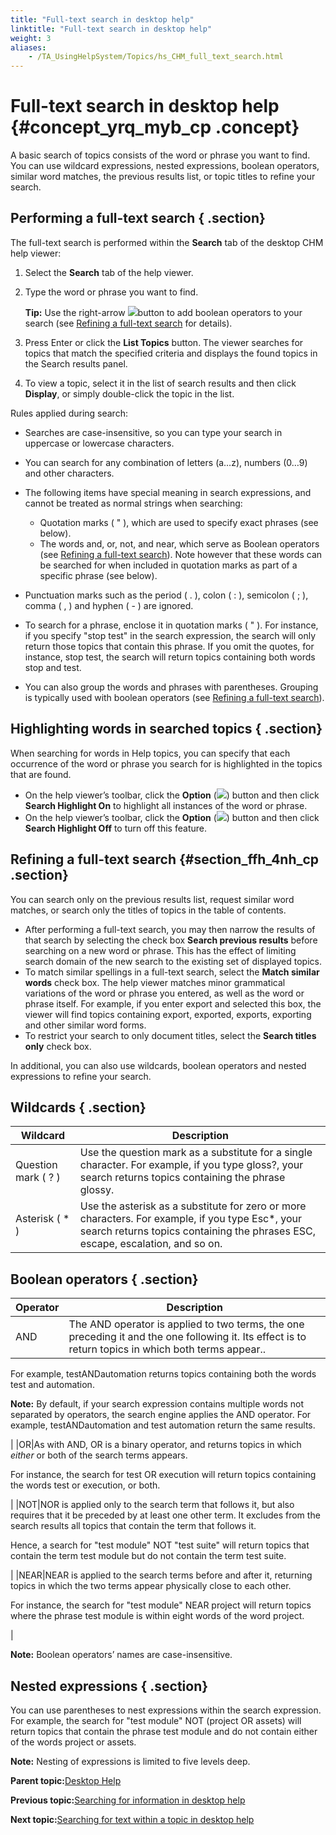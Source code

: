```yaml
--- 
title: "Full-text search in desktop help"
linktitle: "Full-text search in desktop help"
weight: 3
aliases: 
    - /TA_UsingHelpSystem/Topics/hs_CHM_full_text_search.html
---
```

# Full-text search in desktop help {#concept_yrq_myb_cp .concept}

A basic search of topics consists of the word or phrase you want to find. You can use wildcard expressions, nested expressions, boolean operators, similar word matches, the previous results list, or topic titles to refine your search.

## Performing a full-text search { .section}

The full-text search is performed within the **Search** tab of the desktop CHM help viewer:

1.  Select the **Search** tab of the help viewer.
2.  Type the word or phrase you want to find.

    **Tip:** Use the right-arrow ![](../../TA_Help/Images/btn.right_arrow.png)button to add boolean operators to your search \(see [Refining a full-text search](hs_CHM_full_text_search.md#section_ffh_4nh_cp) for details\).

3.  Press Enter or click the **List Topics** button. The viewer searches for topics that match the specified criteria and displays the found topics in the Search results panel.
4.  To view a topic, select it in the list of search results and then click **Display**, or simply double-click the topic in the list.

Rules applied during search:

-   Searches are case-insensitive, so you can type your search in uppercase or lowercase characters.
-   You can search for any combination of letters \(a…z\), numbers \(0…9\) and other characters.
-   The following items have special meaning in search expressions, and cannot be treated as normal strings when searching:

    -   Quotation marks \( " \), which are used to specify exact phrases \(see below\).
    -   The words and, or, not, and near, which serve as Boolean operators \(see
    [Refining a full-text search](hs_CHM_full_text_search.md#section_ffh_4nh_cp)\). Note however that these words can be searched for when included in quotation marks as part of a specific phrase \(see below\).

-   Punctuation marks such as the period \( . \), colon \( : \), semicolon \( ; \), comma \( , \) and hyphen \( - \) are ignored.
-   To search for a phrase, enclose it in quotation marks \( " \). For instance, if you specify "stop test" in the search expression, the search will only return those topics that contain this phrase. If you omit the quotes, for instance, stop test, the search will return topics containing both words stop and test.
-   You can also group the words and phrases with parentheses. Grouping is typically used with boolean operators \(see [Refining a full-text search](hs_CHM_full_text_search.md#section_ffh_4nh_cp)\).

## Highlighting words in searched topics { .section}

When searching for words in Help topics, you can specify that each occurrence of the word or phrase you search for is highlighted in the topics that are found.

-   On the help viewer’s toolbar, click the **Option** \(![](../Images/btn_option.png)\) button and then click **Search Highlight On** to highlight all instances of the word or phrase.
-   On the help viewer’s toolbar, click the **Option** \(![](../Images/btn_option.png)\) button and then click **Search Highlight Off** to turn off this feature.

## Refining a full-text search {#section_ffh_4nh_cp .section}

You can search only on the previous results list, request similar word matches, or search only the titles of topics in the table of contents.

-   After performing a full-text search, you may then narrow the results of that search by selecting the check box **Search previous results** before searching on a new word or phrase. This has the effect of limiting search domain of the new search to the existing set of displayed topics.
-   To match similar spellings in a full-text search, select the **Match similar words** check box. The help viewer matches minor grammatical variations of the word or phrase you entered, as well as the word or phrase itself. For example, if you enter export and selected this box, the viewer will find topics containing export, exported, exports, exporting and other similar word forms.
-   To restrict your search to only document titles, select the **Search titles only** check box.

In additional, you can also use wildcards, boolean operators and nested expressions to refine your search.

## Wildcards { .section}

|Wildcard|Description|
|--------|-----------|
|Question mark \( ? \)|Use the question mark as a substitute for a single character. For example, if you type gloss?, your search returns topics containing the phrase glossy.|
|Asterisk \( \* \)|Use the asterisk as a substitute for zero or more characters. For example, if you type Esc\*, your search returns topics containing the phrases ESC, escape, escalation, and so on.|

## Boolean operators { .section}

|Operator|Description|
|--------|-----------|
|AND|The AND operator is applied to two terms, the one preceding it and the one following it. Its effect is to return topics in which both terms appear..

 For example, testANDautomation returns topics containing both the words test and automation.

 **Note:** By default, if your search expression contains multiple words not separated by operators, the search engine applies the AND operator. For example, testANDautomation and test automation return the same results.

|
|OR|As with AND, OR is a binary operator, and returns topics in which *either* or both of the search terms appears.

 For instance, the search for test OR execution will return topics containing the words test or execution, or both.

|
|NOT|NOR is applied only to the search term that follows it, but also requires that it be preceded by at least one other term. It excludes from the search results all topics that contain the term that follows it.

 Hence, a search for "test module" NOT "test suite" will return topics that contain the term test module but do not contain the term test suite.

|
|NEAR|NEAR is applied to the search terms before and after it, returning topics in which the two terms appear physically close to each other.

 For instance, the search for "test module" NEAR project will return topics where the phrase test module is within eight words of the word project.

|

**Note:** Boolean operators’ names are case-insensitive.

## Nested expressions { .section}

You can use parentheses to nest expressions within the search expression. For example, the search for "test module" NOT \(project OR assets\) will return topics that contain the phrase test module and do not contain either of the words project or assets.

**Note:** Nesting of expressions is limited to five levels deep.

**Parent topic:**[Desktop Help](../../TA_UsingHelpSystem/Topics/hs_CHM.html)

**Previous topic:**[Searching for information in desktop help](../../TA_UsingHelpSystem/Topics/hs_CHM_search.html)

**Next topic:**[Searching for text within a topic in desktop help](../../TA_UsingHelpSystem/Topics/hs_CHM_search_text.html)

